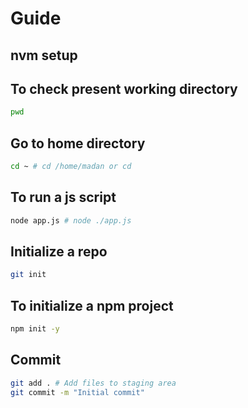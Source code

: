 # Guide

## nvm setup

## To check present working directory

```sh
pwd
```

## Go to home directory

```sh
cd ~ # cd /home/madan or cd 
```

## To run a js script

```sh
node app.js # node ./app.js
```

## Initialize a repo

```sh
git init
```

## To initialize a npm project

```sh
npm init -y
```

## Commit

```sh
git add . # Add files to staging area
git commit -m "Initial commit"
```